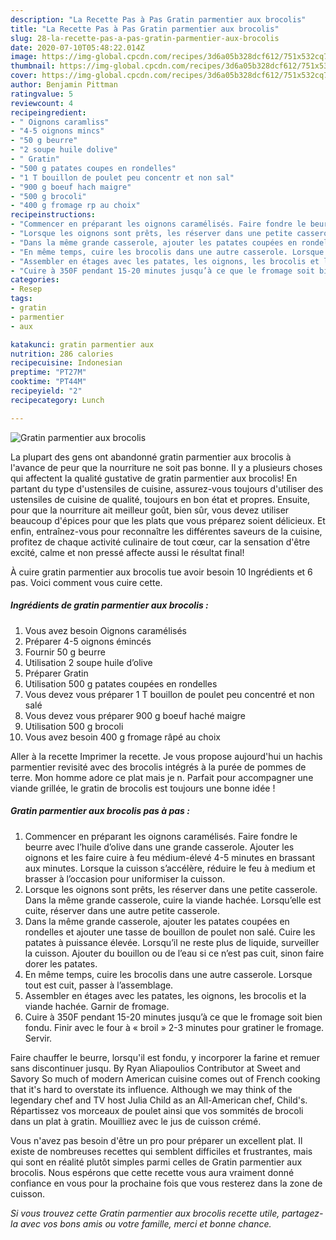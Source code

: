 ```yaml
---
description: "La Recette Pas à Pas Gratin parmentier aux brocolis"
title: "La Recette Pas à Pas Gratin parmentier aux brocolis"
slug: 28-la-recette-pas-a-pas-gratin-parmentier-aux-brocolis
date: 2020-07-10T05:48:22.014Z
image: https://img-global.cpcdn.com/recipes/3d6a05b328dcf612/751x532cq70/gratin-parmentier-aux-brocolis-photo-principale-de-la-recette.jpg
thumbnail: https://img-global.cpcdn.com/recipes/3d6a05b328dcf612/751x532cq70/gratin-parmentier-aux-brocolis-photo-principale-de-la-recette.jpg
cover: https://img-global.cpcdn.com/recipes/3d6a05b328dcf612/751x532cq70/gratin-parmentier-aux-brocolis-photo-principale-de-la-recette.jpg
author: Benjamin Pittman
ratingvalue: 5
reviewcount: 4
recipeingredient:
- " Oignons caramliss"
- "4-5 oignons mincs"
- "50 g beurre"
- "2 soupe huile dolive"
- " Gratin"
- "500 g patates coupes en rondelles"
- "1 T bouillon de poulet peu concentr et non sal"
- "900 g boeuf hach maigre"
- "500 g brocoli"
- "400 g fromage rp au choix"
recipeinstructions:
- "Commencer en préparant les oignons caramélisés. Faire fondre le beurre avec l’huile d’olive dans une grande casserole. Ajouter les oignons et les faire cuire à feu médium-élevé 4-5 minutes en brassant aux minutes. Lorsque la cuisson s’accélère, réduire le feu à medium et brasser à l’occasion pour uniformiser la cuisson."
- "Lorsque les oignons sont prêts, les réserver dans une petite casserole. Dans la même grande casserole, cuire la viande hachée. Lorsqu’elle est cuite, réserver dans une autre petite casserole."
- "Dans la même grande casserole, ajouter les patates coupées en rondelles et ajouter une tasse de bouillon de poulet non salé. Cuire les patates à puissance élevée. Lorsqu’il ne reste plus de liquide, surveiller la cuisson. Ajouter du bouillon ou de l’eau si ce n’est pas cuit, sinon faire dorer les patates."
- "En même temps, cuire les brocolis dans une autre casserole. Lorsque tout est cuit, passer à l’assemblage."
- "Assembler en étages avec les patates, les oignons, les brocolis et la viande hachée. Garnir de fromage."
- "Cuire à 350F pendant 15-20 minutes jusqu’à ce que le fromage soit bien fondu. Finir avec le four à « broil » 2-3 minutes pour gratiner le fromage. Servir."
categories:
- Resep
tags:
- gratin
- parmentier
- aux

katakunci: gratin parmentier aux 
nutrition: 286 calories
recipecuisine: Indonesian
preptime: "PT27M"
cooktime: "PT44M"
recipeyield: "2"
recipecategory: Lunch

---
```



![Gratin parmentier aux brocolis](https://img-global.cpcdn.com/recipes/3d6a05b328dcf612/751x532cq70/gratin-parmentier-aux-brocolis-photo-principale-de-la-recette.jpg)

La plupart des gens ont abandonné gratin parmentier aux brocolis à l'avance de peur que la nourriture ne soit pas bonne. Il y a plusieurs choses qui affectent la qualité gustative de gratin parmentier aux brocolis! En partant du type d'ustensiles de cuisine, assurez-vous toujours d'utiliser des ustensiles de cuisine de qualité, toujours en bon état et propres. Ensuite, pour que la nourriture ait meilleur goût, bien sûr, vous devez utiliser beaucoup d'épices pour que les plats que vous préparez soient délicieux. Et enfin, entraînez-vous pour reconnaître les différentes saveurs de la cuisine, profitez de chaque activité culinaire de tout cœur, car la sensation d'être excité, calme et non pressé affecte aussi le résultat final!

<!--inarticleads1-->

À cuire gratin parmentier aux brocolis tue avoir besoin 10 Ingrédients et 6 pas. Voici comment vous cuire cette.

##### Ingrédients de gratin parmentier aux brocolis :

1. Vous avez besoin  Oignons caramélisés
1. Préparer 4-5 oignons émincés
1. Fournir 50 g beurre
1. Utilisation 2 soupe huile d’olive
1. Préparer  Gratin
1. Utilisation 500 g patates coupées en rondelles
1. Vous devez vous préparer 1 T bouillon de poulet peu concentré et non salé
1. Vous devez vous préparer 900 g boeuf haché maigre
1. Utilisation 500 g brocoli
1. Vous avez besoin 400 g fromage râpé au choix


Aller à la recette Imprimer la recette. Je vous propose aujourd&#39;hui un hachis parmentier revisité avec des brocolis intégrés à la purée de pommes de terre. Mon homme adore ce plat mais je n. Parfait pour accompagner une viande grillée, le gratin de brocolis est toujours une bonne idée ! 

<!--inarticleads2-->

##### Gratin parmentier aux brocolis pas à pas :

1. Commencer en préparant les oignons caramélisés. Faire fondre le beurre avec l’huile d’olive dans une grande casserole. Ajouter les oignons et les faire cuire à feu médium-élevé 4-5 minutes en brassant aux minutes. Lorsque la cuisson s’accélère, réduire le feu à medium et brasser à l’occasion pour uniformiser la cuisson.
1. Lorsque les oignons sont prêts, les réserver dans une petite casserole. Dans la même grande casserole, cuire la viande hachée. Lorsqu’elle est cuite, réserver dans une autre petite casserole.
1. Dans la même grande casserole, ajouter les patates coupées en rondelles et ajouter une tasse de bouillon de poulet non salé. Cuire les patates à puissance élevée. Lorsqu’il ne reste plus de liquide, surveiller la cuisson. Ajouter du bouillon ou de l’eau si ce n’est pas cuit, sinon faire dorer les patates.
1. En même temps, cuire les brocolis dans une autre casserole. Lorsque tout est cuit, passer à l’assemblage.
1. Assembler en étages avec les patates, les oignons, les brocolis et la viande hachée. Garnir de fromage.
1. Cuire à 350F pendant 15-20 minutes jusqu’à ce que le fromage soit bien fondu. Finir avec le four à « broil » 2-3 minutes pour gratiner le fromage. Servir.


Faire chauffer le beurre, lorsqu&#39;il est fondu, y incorporer la farine et remuer sans discontinuer jusqu. By Ryan Aliapoulios Contributor at Sweet and Savory So much of modern American cuisine comes out of French cooking that it&#39;s hard to overstate its influence. Although we may think of the legendary chef and TV host Julia Child as an All-American chef, Child&#39;s. Répartissez vos morceaux de poulet ainsi que vos sommités de brocoli dans un plat à gratin. Mouilliez avec le jus de cuisson crémé. 

<!--inarticleads1-->

<p>
Vous n'avez pas besoin d'être un pro pour préparer un excellent plat. Il existe de nombreuses recettes qui semblent difficiles et frustrantes, mais qui sont en réalité plutôt simples parmi celles de Gratin parmentier aux brocolis. Nous espérons que cette recette vous aura vraiment donné confiance en vous pour la prochaine fois que vous resterez dans la zone de cuisson.
</p>

<p>
<i>Si vous trouvez cette Gratin parmentier aux brocolis recette utile, partagez-la avec vos bons amis ou votre famille, merci et bonne chance.</i>
</p>
